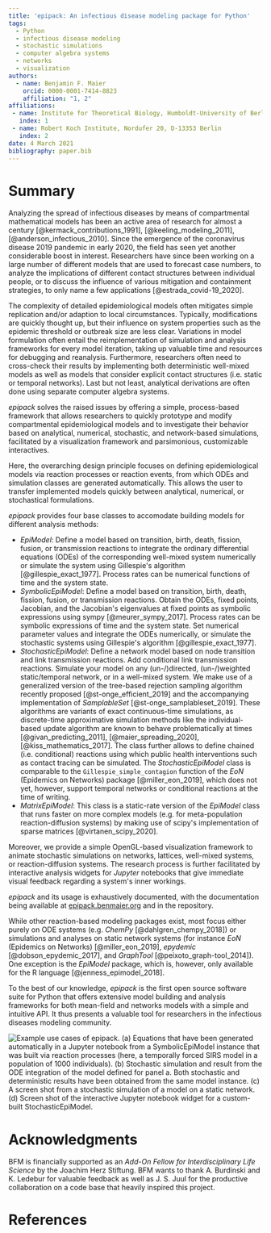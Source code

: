 ```yaml
---
title: 'epipack: An infectious disease modeling package for Python'
tags:
  - Python
  - infectious disease modeling
  - stochastic simulations
  - computer algebra systems
  - networks
  - visualization
authors:
  - name: Benjamin F. Maier
    orcid: 0000-0001-7414-8823
    affiliation: "1, 2"
affiliations:
 - name: Institute for Theoretical Biology, Humboldt-University of Berlin, Philippstr. 13, D-10115 Berlin
   index: 1
 - name: Robert Koch Institute, Nordufer 20, D-13353 Berlin
   index: 2
date: 4 March 2021
bibliography: paper.bib
---
```


# Summary

Analyzing the spread of infectious diseases by means of compartmental mathematical models
has been an active area of research for almost a century
[@kermack_contributions_1991], [@keeling_modeling_2011], [@anderson_infectious_2010].
Since the emergence of the coronavirus disease 2019 pandemic in early 2020, 
the field has seen yet another considerable boost in interest. Researchers
have since been working on a
large number of different models that are used to forecast case numbers,
to analyze the implications of different contact structures between individual people, or to discuss
the influence of various mitigation and containment strategies, to only name a few applications
[@estrada_covid-19_2020].

The complexity of detailed epidemiological models often mitigates simple replication
and/or adaption to local circumstances.
Typically, modifications are quickly thought up, but their influence on system properties such as the 
epidemic threshold or outbreak size are less clear.
Variations in model formulation often entail the
reimplementation of simulation and analysis frameworks for every model iteration,
taking up valuable time and resources for debugging and reanalysis.
Furthermore, researchers often need to cross-check their results by implementing both
deterministic well-mixed models as well as models that consider explicit contact structures
(i.e. static or temporal networks). Last but not least, analytical derivations are often done using separate computer algebra systems.

*epipack* solves the raised issues by offering a simple, process-based
framework that allows researchers to quickly prototype and modify
compartmental epidemiological models
and to investigate their behavior based on analytical, numerical, stochastic,
and network-based simulations, facilitated by a visualization framework and
parsimonious, customizable interactives.

Here, the overarching design principle focuses on defining epidemiological models via
reaction processes or reaction events, from which ODEs and simulation classes are generated
automatically. This allows the user to transfer implemented models quickly between analytical,
numerical, or stochastical formulations.

*epipack* provides four base classes to accomodate building models for different analysis methods:

* *EpiModel*: Define a model based on transition, birth, 
  death, fission, fusion, or transmission reactions to integrate the 
  ordinary differential equations (ODEs) of the corresponding well-mixed system
  numerically or simulate the system using Gillespie's algorithm [@gillespie_exact_1977].
  Process rates can be numerical functions of time and the system state.
* *SymbolicEpiModel*: Define a model based on transition, birth, 
  death, fission, fusion, or transmission reactions. Obtain the ODEs,
  fixed points, Jacobian, and the Jacobian's eigenvalues at fixed points
  as symbolic expressions using sympy [@meurer_sympy_2017]. 
  Process rates can be symbolic expressions of time and the system state.
  Set numerical parameter values and integrate the ODEs numerically, or
  simulate the stochastic systems using Gillespie's algorithm [@gillespie_exact_1977].
* *StochasticEpiModel*: Define a network model based on node transition and
  link transmission reactions. Add conditional link transmission reactions.
  Simulate your model on any (un-/)directed, (un-/)weighted static/temporal
  network, or in a well-mixed system. We make use of a generalized
  version of the tree-based rejection sampling algorithm recently proposed [@st-onge_efficient_2019]
  and the accompanying implementation of *SamplableSet* [@st-onge_samplableset_2019].
  These algorithms are variants of exact continuous-time simulations, as 
  discrete-time approximative simulation methods like the individual-based update algorithm
  are known to behave problematically at times
  [@givan_predicting_2011], [@maier_spreading_2020], [@kiss_mathematics_2017].
  The class further allows to define chained (i.e. conditional) reactions 
  using which public health interventions such as contact tracing can be simulated.
  The *StochasticEpiModel* class is comparable to the `Gillespie_simple_contagion` function of the *EoN* (Epidemics on Networks) package [@miller_eon_2019], which does not yet, however, support temporal networks or conditional reactions at the time of writing.
* *MatrixEpiModel*: This class is a static-rate version of the *EpiModel* class that runs faster
  on more complex models (e.g. for meta-population reaction-diffusion systems) by making use
  of scipy's implementation of sparse matrices [@virtanen_scipy_2020].

Moreover, we provide a simple OpenGL-based visualization framework to animate
stochastic simulations on networks, lattices, well-mixed systems,
or reaction-diffusion systems.
The research process is further
facilitated by interactive analysis widgets for *Jupyter* notebooks
that give immediate visual feedback
regarding a system's inner workings.

*epipack* and its usage is exhaustively documented, with the documentation being
available at [epipack.benmaier.org](http://epipack.benmaier.org) and in the repository.

While other reaction-based modeling packages exist, most focus either
purely on ODE systems (e.g. *ChemPy* [@dahlgren_chempy_2018]) or
simulations and analyses on static network systems
(for instance *EoN* (Epidemics on Networks) [@miller_eon_2019], *epydemic* [@dobson_epydemic_2017],
and *GraphTool* [@peixoto_graph-tool_2014]).
One exception is the *EpiModel* package, which is, however, 
only available for the R language [@jenness_epimodel_2018].

To the best of our knowledge, *epipack* is the first open source software suite for Python
that offers extensive model building and analysis frameworks for both mean-field and
networks models with a simple and intuitive API.
It thus presents a valuable tool for researchers
in the infectious diseases modeling community.

![Example use cases of *epipack*. (a) Equations that have been generated automatically in a *Jupyter* notebook from a *SymbolicEpiModel* instance that was built via reaction processes (here, a temporally forced SIRS model in a population of 1000 individuals). (b) Stochastic simulation and result from the ODE integration of the model defined for panel a. Both stochastic and deterministic results have been obtained from the same model instance. (c) A screen shot from a stochastic simulation of a model on a static network. (d) Screen shot of the interactive *Jupyter* notebook widget for a custom-built *StochasticEpiModel*.](Fig1.png)

# Acknowledgments

BFM is financially supported as an *Add-On Fellow for Interdisciplinary Life Science* by the Joachim Herz Stiftung. BFM wants to thank A. Burdinski and K. Ledebur for valuable feedback as well as J. S. Juul for the productive collaboration on a code base that heavily inspired this project.

# References
